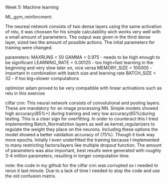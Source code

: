 Week 5: Machine learning


ML_gym_reinforcment:

The neureal network consists of two dense layers using the same activation of relu, it was choosen for his simple calculability wich works very well with a small amount of parameters.
The output was given in the third dense layer, sized two the amount of possible actions. The inital parameters for training were changed.

parameters:
MAXRUNS = 50
GAMMA = 0.975 - needs to be high enough to be significant
LEARNING_RATE = 0.00125 - too high=fast learning in the beginning and very slow later on, vice versa
MEMORY_SIZE = 100000 - important in combination with batch size and learning rate
BATCH_SIZE = 32 - if too big=slower computations

optimizer adam proved to be very compatible with linear activations such as relu in this exercise


cilfar cnn:
This neural network consists of convolutional and pooling layers. These are mandatory for an image processing NN. Simple models showed high accuracy(85%+) during training and very low accuracy(65%)during testing.
This is a clear sign for overfitting. In order to counteract this I tried implementing Batch_Normaliztion layers as well as kernel_regularizers to regulate the weight they place on the neurons.
Including these options the model showed a better validation accuracy of (75%). Though it took way more epochs.
Initally I even underfitted the training because I implemented to many restricting factors/layers like multiple dropout function.
The amount of parameters was also important, best results were generated with roughly 3-4 million parameters, resulting in longer computation time.

note: the code in my github for the cilfar cnn was corrupted so i needed to rerun it last minute. Due to a lack of time I needed to stop the code and use the old confusion matrix. 
